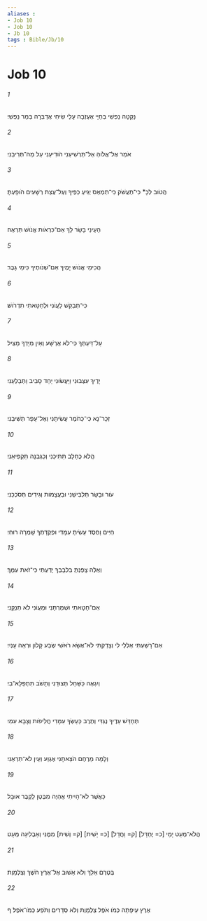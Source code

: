 ```yaml
---
aliases : 
- Job 10
- Job 10
- Jb 10
tags : Bible/Jb/10
---
```


# Job 10

###### 1
נָקְטָה נַפְשִׁי בְּחַיָּי אֶעֶזְבָה עָלַי שִׂיחִי אֲדַבְּרָה בְּמַר נַפְשִׁי׃
###### 2
אֹמַר אֶל־אֱלֹוהַּ אַל־תַּרְשִׁיעֵנִי הֹודִיעֵנִי עַל מַה־תְּרִיבֵנִי׃
###### 3
הֲטֹוב לְכָ* כִּי־תַעֲשֹׁק כִּי־תִמְאַס יְגִיעַ כַּפֶּיךָ וְעַל־עֲצַת רְשָׁעִים הֹופָעְתָּ׃
###### 4
הַעֵינֵי בָשָׂר לָךְ אִם־כִּרְאֹות אֱנֹושׁ תִּרְאֶה׃
###### 5
הֲכִימֵי אֱנֹושׁ יָמֶיךָ אִם־שְׁנֹותֶיךָ כִּימֵי גָבֶר׃
###### 6
כִּי־תְבַקֵּשׁ לַעֲוֹנִי וּלְחַטָּאתִי תִדְרֹושׁ׃
###### 7
עַל־דַּעְתְּךָ כִּי־לֹא אֶרְשָׁע וְאֵין מִיָּדְךָ מַצִּיל׃
###### 8
יָדֶיךָ עִצְּבוּנִי וַיַּעֲשׂוּנִי יַחַד סָבִיב וַתְּבַלְּעֵנִי׃
###### 9
זְכָר־נָא כִּי־כַחֹמֶר עֲשִׂיתָנִי וְאֶל־עָפָר תְּשִׁיבֵנִי׃
###### 10
הֲלֹא כֶחָלָב תַּתִּיכֵנִי וְכַגְּבִנָּה תַּקְפִּיאֵנִי׃
###### 11
עֹור וּבָשָׂר תַּלְבִּישֵׁנִי וּבַעֲצָמֹות וְגִידִים תְּסֹכְכֵנִי׃
###### 12
חַיִּים וָחֶסֶד עָשִׂיתָ עִמָּדִי וּפְקֻדָּתְךָ שָׁמְרָה רוּחִי׃
###### 13
וְאֵלֶּה צָפַנְתָּ בִלְבָבֶךָ יָדַעְתִּי כִּי־זֹאת עִמָּךְ׃
###### 14
אִם־חָטָאתִי וּשְׁמַרְתָּנִי וּמֵעֲוֹנִי לֹא תְנַקֵּנִי׃
###### 15
אִם־רָשַׁעְתִּי אַלְלַי לִי וְצָדַקְתִּי לֹא־אֶשָּׂא רֹאשִׁי שְׂבַע קָלֹון וּרְאֵה עָנְיִי׃
###### 16
וְיִגְאֶה כַּשַּׁחַל תְּצוּדֵנִי וְתָשֹׁב תִּתְפַּלָּא־בִי׃
###### 17
תְּחַדֵּשׁ עֵדֶיךָ נֶגְדִּי וְתֶרֶב כַּעַשְׂךָ עִמָּדִי חֲלִיפֹות וְצָבָא עִמִּי׃
###### 18
וְלָמָּה מֵרֶחֶם הֹצֵאתָנִי אֶגְוַע וְעַיִן לֹא־תִרְאֵנִי׃
###### 19
כַּאֲשֶׁר לֹא־הָיִיתִי אֶהְיֶה מִבֶּטֶן לַקֶּבֶר אוּבָל׃
###### 20
הֲלֹא־מְעַט יָמַי [כ= יֶחְדָּל] [ק= וַחֲדָל] [כ= יָשִׁית] [ק= וְשִׁית] מִמֶּנִּי וְאַבְלִיגָה מְּעָט׃
###### 21
בְּטֶרֶם אֵלֵךְ וְלֹא אָשׁוּב אֶל־אֶרֶץ חֹשֶׁךְ וְצַלְמָוֶת׃
###### 22
אֶרֶץ עֵיפָתָה כְּמֹו אֹפֶל צַלְמָוֶת וְלֹא סְדָרִים וַתֹּפַע כְּמֹו־אֹפֶל׃ ף
